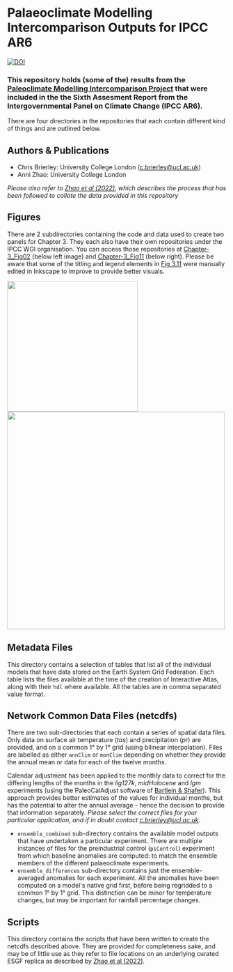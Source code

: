 
# Palaeoclimate Modelling Intercomparison Outputs for IPCC AR6
[![DOI](https://zenodo.org/badge/DOI/10.5281/zenodo.5931114.svg)](https://doi.org/10.5281/zenodo.5931114)

### This repository holds (some of the) results from the [Paleoclimate Modelling Intercomparison Project](https://pmip.lsce.ipsl.fr/) that were included in the the Sixth Assesment Report from the Intergovernmental Panel on Climate Change (IPCC AR6). 
There are four directories in the repositories that each contain different kind of things and are outlined below.

## Authors & Publications
* Chris Brierley: University College London ([c.brierley@ucl.ac.uk](mailto:c.brierley@ucl.ac.uk))
* Anni Zhao: University College London

_Please also refer to [Zhao et al (2022)](https://doi.org/10.5194/gmd-15-2475-2022), which describes the process that has been followed to collate the data provided in this repository_

## Figures
There are 2 subdirectories containing the code and data used to create two panels for Chapter 3. They each also have their own repositories under the IPCC WGI organisation. You can access those repositories at [Chapter-3_Fig02](https://github.com/IPCC-WG1/Chapter-3_Fig02b) (below left image) and [Chapter-3_Fig11](https://github.com/IPCC-WG1/Chapter-3_Fig11) (below right). Please be aware that some of the titling and legend elements in [Fig 3.11](https://github.com/IPCC-WG1/Chapter-3_Fig11) were manually edited in Inkscape to improve to provide better visuals. 

[<img src="https://github.com/pmip4/PMIP_for_AR6_Interactive_Atlas/assets/22472193/3af919c0-f320-463a-85d2-afa8e36f46c5" width="300"/>](https://github.com/IPCC-WG1/Chapter-3_Fig02b) [<img src="https://github.com/pmip4/PMIP_for_AR6_Interactive_Atlas/assets/22472193/4d9ff1c5-9b91-49e4-8826-373b62a0a152" width="500"/>](https://github.com/IPCC-WG1/Chapter-3_Fig11)




## Metadata Files
This directory contains a selection of tables that list all of the individual models that have data stored on the Earth System Grid Federation. Each table lists the files available at the time of the creation of Interactive Atlas, along with their `hdl` where available. All the tables are in comma separated value format.

## Network Common Data Files (netcdfs)
There are two sub-directories that each contain a series of spatial data files. Only data on surface air temperature (_tas_) and precipitation (_pr_) are provided, and on a common 1° by 1° grid (using bilinear interpolation). Files are labelled as either `annClim` or `monClim` depending on whether they provide the annual mean or data for each of the twelve months.

Calendar adjustment has been applied to the monthly data to correct for the differing lengths of the months in the _lig127k_, _midHolocene_ and _lgm_ experiments (using the PaleoCalAdjust software of [Bartlein & Shafer](https://doi.org/10.5194/gmd-12-3889-2019)). This approach provides better estimates of the values for individual months, but has the potential to alter the annual average - hence the decision to provide that information separately. _Please select the correct files for your particular application, and if in doubt contact [c.brierley@ucl.ac.uk](mailto:c.brierley@ucl.ac.uk)_.

- `ensemble_combined` sub-directory contains the available model outputs that have undertaken a particular experiment. There are multiple instances of files for the preindustrial control (`piControl`) experiment from which  baseline anomalies are computed: to match the ensemble members of the different palaeoclimate experiments.
- `ensemble_differences` sub-directory contains just the ensemble-averaged anomalies for each experiment. All the anomalies have been computed on a model's native grid first, before being regridded to a common 1° by 1° grid. This distinction can be minor for temperature changes, but may be important for rainfall percentage changes.

## Scripts
This directory contains the scripts that have been written to create the netcdfs described above. They are provided for completeness sake, and may be of little use as they refer to file locations on an underlying curated ESGF replica as described by [Zhao et al (2022)](https://doi.org/10.5194/gmd-15-2475-2022).
